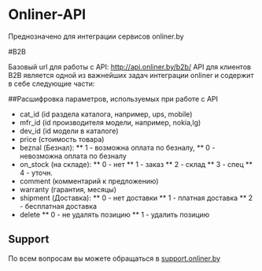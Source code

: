Onliner-API
=============

Преднозначено для интеграции сервисов onliner.by

#B2B

Базовый url для работы с API: http://api.onliner.by/b2b/
API для клиентов B2B является одной из важнейших задач интеграции onliner и содержит в себе следующие части: 

##Расшифровка параметров, используемых при работе с API

* cat_id (id раздела каталога, например, ups, mobile)
* mfr_id (id производителя модели, например, nokia,lg)
* dev_id (id модели в каталоге)
* price (стоимость товара)
* beznal (Безнал):
** 1 - возможна оплата по безналу,
** 0 - невозможна оплата по безналу
* on_stock (на складе):
** 0 - нет
** 1 - заказ
** 2 - склад
** 3 - спец
** 4 - уточн.
* comment (комментарий к предложению)
* warranty (гарантия, месяцы)
* shipment (Доставка):
** 0 - нет доставки
** 1 - платная доставка
** 2 - бесплатная доставка
* delete
** 0 - не удалять позицию
** 1 - удалить позицию


Support
-------

По всем вопросам вы можете обращаться в [support.onliner.by](http://support.onliner.by/)


